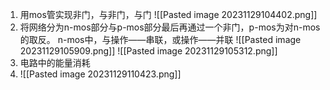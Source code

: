 1. 用mos管实现非门，与非门，与门
![[Pasted image 20231129104402.png]]
2. 将网络分为n-mos部分与p-mos部分最后再通过一个非门，p-mos为对n-mos的取反。
	n-mos中，与操作——串联，或操作——并联
	![[Pasted image 20231129105909.png]]
![[Pasted image 20231129105312.png]]
3. 电路中的能量消耗
4. ![[Pasted image 20231129110423.png]]